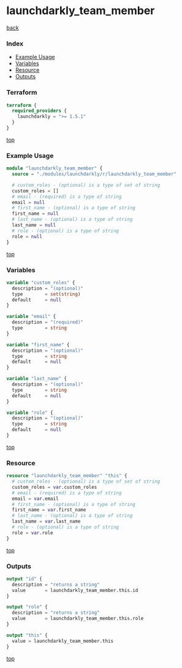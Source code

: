 # launchdarkly_team_member

[back](../launchdarkly.md)

### Index

- [Example Usage](#example-usage)
- [Variables](#variables)
- [Resource](#resource)
- [Outputs](#outputs)

### Terraform

```terraform
terraform {
  required_providers {
    launchdarkly = ">= 1.5.1"
  }
}
```

[top](#index)

### Example Usage

```terraform
module "launchdarkly_team_member" {
  source = "./modules/launchdarkly/r/launchdarkly_team_member"

  # custom_roles - (optional) is a type of set of string
  custom_roles = []
  # email - (required) is a type of string
  email = null
  # first_name - (optional) is a type of string
  first_name = null
  # last_name - (optional) is a type of string
  last_name = null
  # role - (optional) is a type of string
  role = null
}
```

[top](#index)

### Variables

```terraform
variable "custom_roles" {
  description = "(optional)"
  type        = set(string)
  default     = null
}

variable "email" {
  description = "(required)"
  type        = string
}

variable "first_name" {
  description = "(optional)"
  type        = string
  default     = null
}

variable "last_name" {
  description = "(optional)"
  type        = string
  default     = null
}

variable "role" {
  description = "(optional)"
  type        = string
  default     = null
}
```

[top](#index)

### Resource

```terraform
resource "launchdarkly_team_member" "this" {
  # custom_roles - (optional) is a type of set of string
  custom_roles = var.custom_roles
  # email - (required) is a type of string
  email = var.email
  # first_name - (optional) is a type of string
  first_name = var.first_name
  # last_name - (optional) is a type of string
  last_name = var.last_name
  # role - (optional) is a type of string
  role = var.role
}
```

[top](#index)

### Outputs

```terraform
output "id" {
  description = "returns a string"
  value       = launchdarkly_team_member.this.id
}

output "role" {
  description = "returns a string"
  value       = launchdarkly_team_member.this.role
}

output "this" {
  value = launchdarkly_team_member.this
}
```

[top](#index)